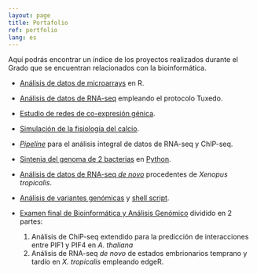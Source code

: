 ```yaml
---
layout: page
title: Portafolio
ref: portfolio
lang: es
---
```


Aquí podrás encontrar un índice de los proyectos realizados durante el Grado que se encuentran relacionados con la bioinformática.

* [Análisis de datos de microarrays](http://people.binf.ku.dk/rnq313/BMS_1/html/) en R.

* [Análisis de datos de RNA-seq](http://people.binf.ku.dk/rnq313/BMS_2/html/) empleando el protocolo Tuxedo.

* [Estudio de redes de co-expresión génica](http://people.binf.ku.dk/rnq313/BMS_3/html/).

* [Simulación de la fisiología del calcio](http://people.binf.ku.dk/rnq313/BMS_4/html/).
 
* [*Pipeline*](http://people.binf.ku.dk/rnq313/BAG_1/html/) para el análisis integral de datos de RNA-seq y ChIP-seq.
 
* [Sintenia del genoma de 2 bacterias](http://people.binf.ku.dk/rnq313/BAG_2/synteny.pdf) en [Python](http://people.binf.ku.dk/rnq313/BAG_2/tarea_2.py). 
 
* [Análisis de datos de RNA-seq *de novo*](http://people.binf.ku.dk/rnq313/BAG_3/tarea_3.html) procedentes de *Xenopus tropicalis*.
 
* [Análisis de variantes genómicas](http://people.binf.ku.dk/rnq313/BAG_4/tarea4.pdf) y [shell script](http://people.binf.ku.dk/rnq313/BAG_4/GWAS.sh).

* [Examen final de Bioinformática y Análisis Genómico](http://people.binf.ku.dk/rnq313/EXAM/examen.pdf) dividido en 2 partes:
 
   1. Análisis de ChiP-seq extendido para la predicción de interacciones entre PIF1 y PIF4 en *A. thaliana*
   2. Análisis de RNA-seq *de novo* de estados embrionarios temprano y tardío en *X. tropicalis* empleando edgeR.
